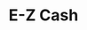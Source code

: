 ---
title: E-Z Cash
slug: e-z-cash
updated-on: '2024-05-30T13:44:31.749Z'
created-on: '2024-05-30T13:41:46.671Z'
published-on: '2024-05-30T13:54:32.469Z'
f_city-state-2:
- cms/city/huntsville-al.md
- cms/city/folsom-ca.md
- cms/city/radcliff-ky.md
- cms/city/leesville-la.md
- cms/city/natchez-ms.md
- cms/city/vicksburg-ms.md
- cms/city/columbia-ms.md
- cms/city/hattiesburg-ms.md
- cms/city/mccomb-ms.md
- cms/city/bolivar-mo.md
- cms/city/jackson-oh.md
- cms/city/chillicothe-oh.md
- cms/city/waverly-oh.md
- cms/city/circleville-oh.md
- cms/city/logan-oh.md
- cms/city/sheridan-wy.md
- cms/city/panama-city-fl.md
- cms/city/atlantic-beach-fl.md
- cms/city/moss-point-ms.md
- cms/city/west-plains-mo.md
- cms/city/battle-mountain-nv.md
f_locations:
- cms/payday-loan/e-z-cash-16339.md
- cms/payday-loan/e-z-cash-16340.md
- cms/payday-loan/e-z-cash-16341.md
- cms/payday-loan/e-z-cash-16342.md
- cms/payday-loan/e-z-cash-16343.md
- cms/payday-loan/e-z-cash-16344.md
- cms/payday-loan/e-z-cash-16345.md
- cms/payday-loan/e-z-cash-16346.md
- cms/payday-loan/e-z-cash-16347.md
- cms/payday-loan/e-z-cash-16348.md
- cms/payday-loan/e-z-cash-16349.md
- cms/payday-loan/e-z-cash-16350.md
- cms/payday-loan/e-z-cash-16351.md
- cms/payday-loan/e-z-cash-16352.md
- cms/payday-loan/e-z-cash-16353.md
- cms/payday-loan/e-z-cash-16354.md
- cms/payday-loan/e-z-cash-16355.md
- cms/payday-loan/e-z-cash-16356.md
- cms/payday-loan/e-z-cash-16357.md
- cms/payday-loan/e-z-cash-16358.md
- cms/payday-loan/e-z-cash-16359.md
- cms/payday-loan/e-z-cash-16360.md
- cms/payday-loan/e-z-cash-16361.md
- cms/payday-loan/e-z-cash-16362.md
f_states:
- cms/state/alabama.md
- cms/state/california.md
- cms/state/kentucky.md
- cms/state/louisiana.md
- cms/state/mississippi.md
- cms/state/missouri.md
- cms/state/ohio.md
- cms/state/wyoming.md
- cms/state/florida.md
- cms/state/nevada.md
layout: '[company].html'
tags: company
---